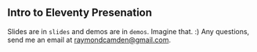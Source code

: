 ## Intro to Eleventy Presenation

Slides are in `slides` and demos are in `demos`. Imagine that. :) Any questions, send me an email at raymondcamden@gmail.com.
